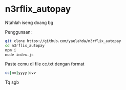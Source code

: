 # n3rflix_autopay
Ntahlah iseng doang bg

Penggunaan:
```bash
git clone https://github.com/yaelahda/n3rflix_autopay
cd n3rflix_autopay
npm i
node index.js
```

Paste ccmu di file cc.txt dengan format
```bash
cc|mm|yyyy|cvv
```

Tq sgb

